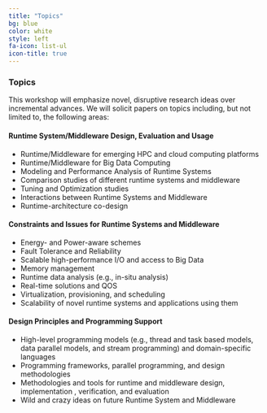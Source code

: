 ```yaml
---
title: "Topics"
bg: blue
color: white
style: left
fa-icon: list-ul
icon-title: true
---
```


### Topics

This workshop will emphasize novel, disruptive research ideas over incremental advances. We will solicit papers on topics including, but not limited to, the following areas:

#### Runtime System/Middleware Design, Evaluation and Usage 
* Runtime/Middleware for emerging HPC and cloud computing platforms
* Runtime/Middleware for Big Data Computing 
* Modeling and Performance Analysis of Runtime Systems
* Comparison studies of different runtime systems and middleware	
* Tuning and Optimization studies   
* Interactions between Runtime Systems and Middleware  
* Runtime-architecture co-design 

#### Constraints and Issues for Runtime Systems and Middleware
* Energy- and Power-aware schemes
* Fault Tolerance and Reliability 
* Scalable high-performance I/O and access to Big Data
* Memory management
* Runtime data analysis (e.g., in-situ analysis)
* Real-time solutions and QOS
* Virtualization, provisioning, and scheduling
* Scalability of novel runtime systems and applications using them



#### Design Principles and Programming Support    
* High-level programming models (e.g., thread and task based models, data parallel models, and stream programming) and domain-specific languages
* Programming frameworks, parallel programming, and design methodologies 
* Methodologies and tools for runtime and middleware design, implementation , verification, and evaluation   
* Wild and crazy ideas on future Runtime System and Middleware  


